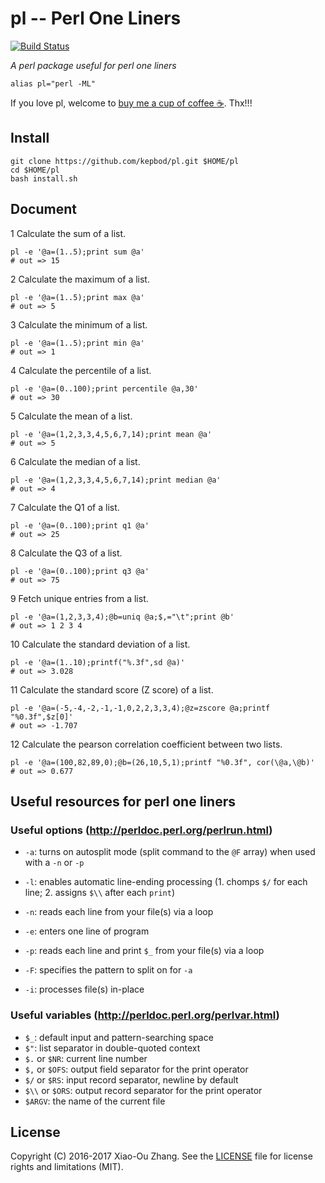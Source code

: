 # pl -- Perl One Liners

[![Build Status](https://travis-ci.org/kepbod/pl.svg?branch=master)](https://travis-ci.org/kepbod/pl)

*A perl package useful for perl one liners*

```
alias pl="perl -ML"
```

If you love pl, welcome to [buy me a cup of coffee :coffee:](https://www.paypal.me/kepbod). Thx!!!


## Install

```
git clone https://github.com/kepbod/pl.git $HOME/pl
cd $HOME/pl
bash install.sh
```

## Document

1 Calculate the sum of a list.
```
pl -e '@a=(1..5);print sum @a'
# out => 15
```

2 Calculate the maximum of a list.
```
pl -e '@a=(1..5);print max @a'
# out => 5
```

3 Calculate the minimum of a list.
```
pl -e '@a=(1..5);print min @a'
# out => 1
```

4 Calculate the percentile of a list.
```
pl -e '@a=(0..100);print percentile @a,30'
# out => 30
```

5 Calculate the mean of a list.
```
pl -e '@a=(1,2,3,3,4,5,6,7,14);print mean @a'
# out => 5
```

6 Calculate the median of a list.
```
pl -e '@a=(1,2,3,3,4,5,6,7,14);print median @a'
# out => 4
```

7 Calculate the Q1 of a list.
```
pl -e '@a=(0..100);print q1 @a'
# out => 25
```

8 Calculate the Q3 of a list.
```
pl -e '@a=(0..100);print q3 @a'
# out => 75
```

9 Fetch unique entries from a list.
```
pl -e '@a=(1,2,3,3,4);@b=uniq @a;$,="\t";print @b'
# out => 1 2 3 4
```

10 Calculate the standard deviation of a list.
```
pl -e '@a=(1..10);printf("%.3f",sd @a)'
# out => 3.028
```

11 Calculate the standard score (Z score) of a list.
```
pl -e '@a=(-5,-4,-2,-1,-1,0,2,2,3,3,4);@z=zscore @a;printf "%0.3f",$z[0]'
# out => -1.707
```

12 Calculate the pearson correlation coefficient between two lists.
```
pl -e '@a=(100,82,89,0);@b=(26,10,5,1);printf "%0.3f", cor(\@a,\@b)'
# out => 0.677
```

## Useful resources for perl one liners

### Useful options (http://perldoc.perl.org/perlrun.html)

* `-a`: turns on autosplit mode (split command to the `@F` array) when used with a `-n` or `-p`
* `-l`: enables automatic line-ending processing (1. chomps `$/` for each line; 2. assigns `$\\` after each `print`)
* `-n`: reads each line from your file(s) via a loop
* `-e`: enters one line of program

* `-p`: reads each line and print `$_` from your file(s) via a loop
* `-F`: specifies the pattern to split on for `-a`
* `-i`: processes file(s) in-place

### Useful variables (http://perldoc.perl.org/perlvar.html)

* `$_`: default input and pattern-searching space
* `$"`: list separator in double-quoted context
* `$.` or `$NR`: current line number
* `$,` or `$OFS`: output field separator for the print operator
* `$/` or `$RS`: input record separator, newline by default
* `$\\` or `$ORS`: output record separator for the print operator
* `$ARGV`: the name of the current file

## License
Copyright (C) 2016-2017 Xiao-Ou Zhang. See the [LICENSE](https://github.com/kepbod/pl/blob/master/LICENSE) file for license rights and limitations (MIT).
